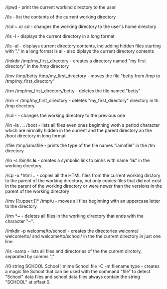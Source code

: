 //pwd - print the current workind directory to the user

//ls - list the contents of the current working directory

//cd ~ or cd - changes the working directory to the user's home directory

//ls -l - displays the current directory in a long format

//ls -al - displays current directory contents, includding hidden files starting with "." in a long format
ls al - also diplays the current directory contents

//mkdir /tmp/my_first_directory - creates a directory named "my first directory" in the /tmp directory

//mv /tmp/betty /tmp/my_first_directory - moves the file "betty from /tmp to /tmp/my_first_directory"

//rm /tmp/my_first_directory/betty - deletes the file named "betty"

//rm -r /tmp/my_first_directory - deletes "my_first_directory" directory in th /tmp directory.

//cd - - changes the working directory to the previous one

//ln -la . .. /boot - lists all files even ones beginning woth a period character which are nirmally hidden in the current and the parent directory an the /boot directory in long format

//file /tmp/iamafile - prints the type of the file names "iamafile" in the /tm directory

//ln -s /bin/ls __ls__ - creates a symbolic link to bin/ls with name "__ls__" in the working directory.

//cp -u *html .. - copies all the HTML files from the current working dirctory to the parent of the working directory, but only copies files that did not exist in the parent of the working directory or were newer than the versions in the parent of the working directory

//mv [[:upper:]]* /tmp/u - moves all files beginning with an uppercase letter to the directory.

//rm *~ - deletes all files in the working directory that ends with the character "~".

//mkdir -p welcome/to/school - creates the directories welcome/ welcome/to/ and welcome/to/school/ in the the current directory in just one line.

//ls -xamp - lists all files and directories of the the current dirctory, separated by comms ","

//0 string SCHOOL School
!:mime School 
file -C -m filename.type - creates a magic file School that can be used with the command "file" to detect "School" data files and school data files always contain the string "SCHOOL" at offset 0.

